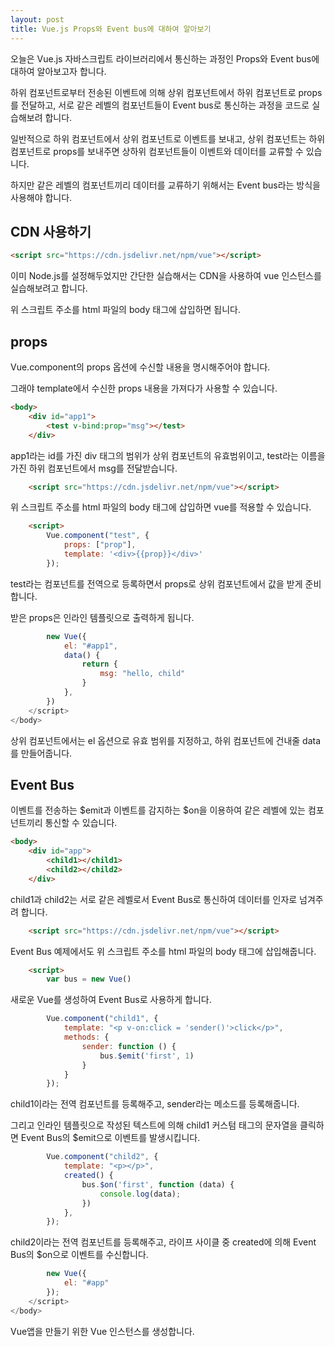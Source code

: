 ```yaml
---
layout: post
title: Vue.js Props와 Event bus에 대하여 알아보기
---
```


오늘은 Vue.js 자바스크립트 라이브러리에서 통신하는 과정인 Props와 Event bus에 대하여 알아보고자 합니다.

하위 컴포넌트로부터 전송된 이벤트에 의해 상위 컴포넌트에서 하위 컴포넌트로 props를 전달하고, 서로 같은 레벨의 컴포넌트들이 Event bus로 통신하는 과정을 코드로 실습해보려 합니다.

일반적으로 하위 컴포넌트에서 상위 컴포넌트로 이벤트를 보내고, 상위 컴포넌트는 하위 컴포넌트로 props를 보내주면 상하위 컴포넌트들이 이벤트와 데이터를 교류할 수 있습니다.

하지만 같은 레벨의 컴포넌트끼리 데이터를 교류하기 위해서는 Event bus라는 방식을 사용해야 합니다.

## CDN 사용하기

```html
<script src="https://cdn.jsdelivr.net/npm/vue"></script>
```

이미 Node.js를 설정해두었지만 간단한 실습해서는 CDN을 사용하여 vue 인스턴스를 실습해보려고 합니다.

위 스크립트 주소를 html 파일의 body 태그에 삽입하면 됩니다.

## props

Vue.component의 props 옵션에 수신할 내용을 명시해주어야 합니다.

그래야 template에서 수신한 props 내용을 가져다가 사용할 수 있습니다.

```html
<body>
    <div id="app1">
        <test v-bind:prop="msg"></test>
    </div>
```

app1라는 id를 가진 div 태그의 범위가 상위 컴포넌트의 유효범위이고, test라는 이름을 가진 하위 컴포넌트에서 msg를 전달받습니다.

```html
    <script src="https://cdn.jsdelivr.net/npm/vue"></script>
```

위 스크립트 주소를 html 파일의 body 태그에 삽입하면 vue를 적용할 수 있습니다.

```html
    <script>
        Vue.component("test", {
            props: ["prop"],
            template: '<div>{{prop}}</div>'
        });
```

test라는 컴포넌트를 전역으로 등록하면서 props로 상위 컴포넌트에서 값을 받게 준비합니다.

받은 props은 인라인 템플릿으로 출력하게 됩니다.

```javascript
        new Vue({
            el: "#app1",
            data() {
                return {
                    msg: "hello, child"
                }
            },
        })
    </script>
</body>
```

상위 컴포넌트에서는 el 옵션으로 유효 범위를 지정하고, 하위 컴포넌트에 건내줄 data를 만들어줍니다.

## Event Bus

이벤트를 전송하는 $emit과 이벤트를 감지하는 $on을 이용하여 같은 레벨에 있는 컴포넌트끼리 통신할 수 있습니다.

```html
<body>
    <div id="app">
        <child1></child1>
        <child2></child2>
    </div>
```

child1과 child2는 서로 같은 레벨로서 Event Bus로 통신하여 데이터를 인자로 넘겨주려 합니다.



```html
    <script src="https://cdn.jsdelivr.net/npm/vue"></script>
```

Event Bus 예제에서도 위 스크립트 주소를 html 파일의 body 태그에 삽입해줍니다.

```html
    <script>
        var bus = new Vue()
```

새로운 Vue를 생성하여 Event Bus로 사용하게 합니다.

```javascript
        Vue.component("child1", {
            template: "<p v-on:click = 'sender()'>click</p>",
            methods: {
                sender: function () {
                    bus.$emit('first', 1)
                }
            }
        });
```

child1이라는 전역 컴포넌트를 등록해주고, sender라는 메소드를 등록해줍니다.

그리고 인라인 템플릿으로 작성된 텍스트에 의해 child1 커스텀 태그의 문자열을 클릭하면 Event Bus의 $emit으로 이벤트를 발생시킵니다.

```javascript
        Vue.component("child2", {
            template: "<p></p>",
            created() {
                bus.$on('first', function (data) {
                    console.log(data);
                })
            },
        });
```

child2이라는 전역 컴포넌트를 등록해주고, 라이프 사이클 중 created에 의해 Event Bus의 $on으로 이벤트를 수신합니다.

```javascript
        new Vue({
            el: "#app"
        });
    </script>
</body>
```

Vue앱을 만들기 위한 Vue 인스턴스를 생성합니다.